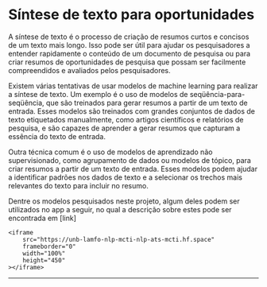 # Síntese de texto para oportunidades

A síntese de texto é o processo de criação de resumos curtos e concisos de um texto mais longo. Isso pode ser útil para ajudar os pesquisadores a entender rapidamente o conteúdo de um documento de pesquisa ou para criar resumos de oportunidades de pesquisa que possam ser facilmente compreendidos e avaliados pelos pesquisadores.

Existem várias tentativas de usar modelos de machine learning para realizar a síntese de texto. Um exemplo é o uso de modelos de seqüência-para-seqüência, que são treinados para gerar resumos a partir de um texto de entrada. Esses modelos são treinados com grandes conjuntos de dados de texto etiquetados manualmente, como artigos científicos e relatórios de pesquisa, e são capazes de aprender a gerar resumos que capturam a essência do texto de entrada.

Outra técnica comum é o uso de modelos de aprendizado não supervisionado, como agrupamento de dados ou modelos de tópico, para criar resumos a partir de um texto de entrada. Esses modelos podem ajudar a identificar padrões nos dados de texto e a selecionar os trechos mais relevantes do texto para incluir no resumo.

Dentre os modelos pesquisados neste projeto, algum deles podem ser utilizados no app a seguir, no qual a descrição sobre estes pode ser encontrada em [link]


```{=html}
<iframe
	src="https://unb-lamfo-nlp-mcti-nlp-ats-mcti.hf.space"
	frameborder="0"
	width="100%"
	height="450"
></iframe>
```

---